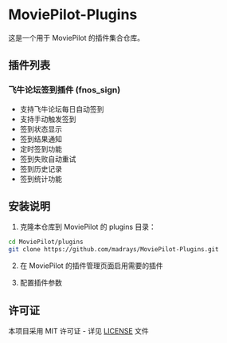 # MoviePilot-Plugins

这是一个用于 MoviePilot 的插件集合仓库。

## 插件列表

### 飞牛论坛签到插件 (fnos_sign)
- 支持飞牛论坛每日自动签到
- 支持手动触发签到
- 签到状态显示
- 签到结果通知
- 定时签到功能
- 签到失败自动重试
- 签到历史记录
- 签到统计功能

## 安装说明

1. 克隆本仓库到 MoviePilot 的 plugins 目录：
```bash
cd MoviePilot/plugins
git clone https://github.com/madrays/MoviePilot-Plugins.git
```

2. 在 MoviePilot 的插件管理页面启用需要的插件

3. 配置插件参数

## 许可证

本项目采用 MIT 许可证 - 详见 [LICENSE](LICENSE) 文件 